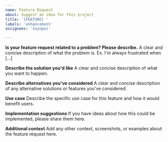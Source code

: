 ```yaml
---
name: Feature Request
about: Suggest an idea for this project
title: '[FEATURE] '
labels: 'enhancement'
assignees: 'zoyopei'

---
```


**Is your feature request related to a problem? Please describe.**
A clear and concise description of what the problem is. Ex. I'm always frustrated when [...]

**Describe the solution you'd like**
A clear and concise description of what you want to happen.

**Describe alternatives you've considered**
A clear and concise description of any alternative solutions or features you've considered.

**Use case**
Describe the specific use case for this feature and how it would benefit users.

**Implementation suggestions**
If you have ideas about how this could be implemented, please share them here.

**Additional context**
Add any other context, screenshots, or examples about the feature request here. 